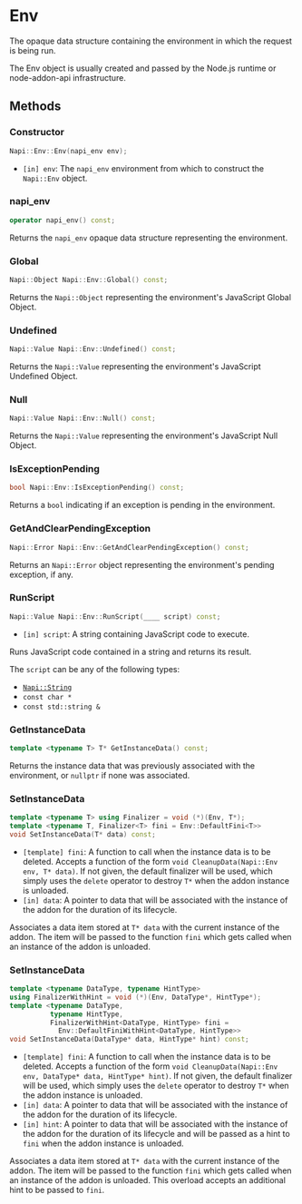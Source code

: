 # Env

The opaque data structure containing the environment in which the request is being run.

The Env object is usually created and passed by the Node.js runtime or node-addon-api infrastructure.

## Methods

### Constructor

```cpp
Napi::Env::Env(napi_env env);
```

- `[in] env`: The `napi_env` environment from which to construct the `Napi::Env` object.

### napi_env

```cpp
operator napi_env() const;
```

Returns the `napi_env` opaque data structure representing the environment.

### Global

```cpp
Napi::Object Napi::Env::Global() const;
```

Returns the `Napi::Object` representing the environment's JavaScript Global Object.

### Undefined

```cpp
Napi::Value Napi::Env::Undefined() const;
```

Returns the `Napi::Value` representing the environment's JavaScript Undefined Object.

### Null

```cpp
Napi::Value Napi::Env::Null() const;
```

Returns the `Napi::Value` representing the environment's JavaScript Null Object.

### IsExceptionPending

```cpp
bool Napi::Env::IsExceptionPending() const;
```

Returns a `bool` indicating if an exception is pending in the environment.

### GetAndClearPendingException

```cpp
Napi::Error Napi::Env::GetAndClearPendingException() const;
```

Returns an `Napi::Error` object representing the environment's pending exception, if any.

### RunScript

```cpp
Napi::Value Napi::Env::RunScript(____ script) const;
```
- `[in] script`: A string containing JavaScript code to execute.

Runs JavaScript code contained in a string and returns its result.

The `script` can be any of the following types:
- [`Napi::String`](string.md)
- `const char *`
- `const std::string &`

### GetInstanceData
```cpp
template <typename T> T* GetInstanceData() const;
```

Returns the instance data that was previously associated with the environment,
or `nullptr` if none was associated.

### SetInstanceData

```cpp
template <typename T> using Finalizer = void (*)(Env, T*);
template <typename T, Finalizer<T> fini = Env::DefaultFini<T>>
void SetInstanceData(T* data) const;
```

- `[template] fini`: A function to call when the instance data is to be deleted.
Accepts a function of the form `void CleanupData(Napi::Env env, T* data)`. If
not given, the default finalizer will be used, which simply uses the `delete`
operator to destroy `T*` when the addon instance is unloaded.
- `[in] data`: A pointer to data that will be associated with the instance of
the addon for the duration of its lifecycle.

Associates a data item stored at `T* data` with the current instance of the
addon. The item will be passed to the function `fini` which gets called when an
instance of the addon is unloaded.

### SetInstanceData

```cpp
template <typename DataType, typename HintType>
using FinalizerWithHint = void (*)(Env, DataType*, HintType*);
template <typename DataType,
          typename HintType,
          FinalizerWithHint<DataType, HintType> fini =
            Env::DefaultFiniWithHint<DataType, HintType>>
void SetInstanceData(DataType* data, HintType* hint) const;
```

- `[template] fini`: A function to call when the instance data is to be deleted.
Accepts a function of the form
`void CleanupData(Napi::Env env, DataType* data, HintType* hint)`. If not given,
the default finalizer will be used, which simply uses the `delete` operator to
destroy `T*` when the addon instance is unloaded.
- `[in] data`: A pointer to data that will be associated with the instance of
the addon for the duration of its lifecycle.
- `[in] hint`: A pointer to data that will be associated with the instance of
the addon for the duration of its lifecycle and will be passed as a hint to
`fini` when the addon instance is unloaded.

Associates a data item stored at `T* data` with the current instance of the
addon. The item will be passed to the function `fini` which gets called when an
instance of the addon is unloaded. This overload accepts an additional hint to
be passed to `fini`.
